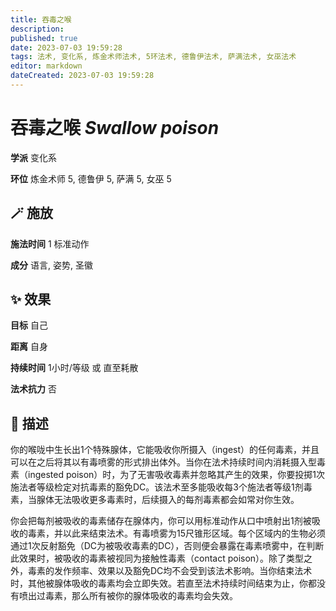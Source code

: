 ```yaml
---
title: 吞毒之喉
description: 
published: true
date: 2023-07-03 19:59:28
tags: 法术, 变化系, 炼金术师法术, 5环法术, 德鲁伊法术, 萨满法术, 女巫法术
editor: markdown
dateCreated: 2023-07-03 19:59:28
---
```


# **吞毒之喉** *Swallow poison*

**学派** 变化系 

**环位** 炼金术师 5, 德鲁伊 5, 萨满 5, 女巫 5

## 🪄 施放

**施法时间** 1 标准动作

**成分** 语言, 姿势, 圣徽

## ✨ 效果 

**目标** 自己 

**距离** 自身  

**持续时间** 1小时/等级 或 直至耗散 

**法术抗力** 否

## 📖 描述

你的喉咙中生长出1个特殊腺体，它能吸收你所摄入（ingest）的任何毒素，并且可以在之后将其以有毒喷雾的形式排出体外。当你在法术持续时间内消耗摄入型毒素（ingested poison）时，为了无害吸收毒素并忽略其产生的效果，你要投掷1次施法者等级检定对抗毒素的豁免DC。该法术至多能吸收每3个施法者等级1剂毒素，当腺体无法吸收更多毒素时，后续摄入的每剂毒素都会如常对你生效。

你会把每剂被吸收的毒素储存在腺体内，你可以用标准动作从口中喷射出1剂被吸收的毒素，并以此来结束法术。有毒喷雾为15尺锥形区域。每个区域内的生物必须通过1次反射豁免（DC为被吸收毒素的DC），否则便会暴露在毒素喷雾中，在判断此效果时，被吸收的毒素被视同为接触性毒素（contact poison）。除了类型之外，毒素的发作频率、效果以及豁免DC均不会受到该法术影响。当你结束法术时，其他被腺体吸收的毒素均会立即失效。若直至法术持续时间结束为止，你都没有喷出过毒素，那么所有被你的腺体吸收的毒素均会失效。
    